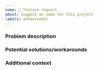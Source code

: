 ```yaml
---
name: 🙏 Feature request
about: Suggest an idea for this project
labels: enhancement
---
```


### Problem description

### Potential solutions/workarounds

### Additional context

